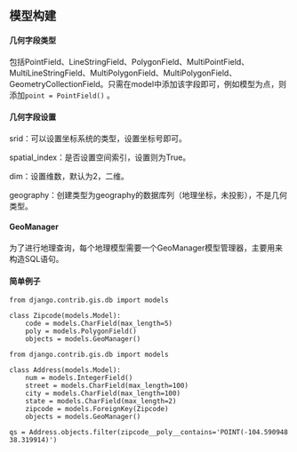 ## 模型构建

#### 几何字段类型

   包括PointField、LineStringField、PolygonField、MultiPointField、MultiLineStringField、MultiPolygonField、MultiPolygonField、GeometryCollectionField。只需在model中添加该字段即可，例如模型为点，则添加`point = PointField()`  。

#### 几何字段设置

srid：可以设置坐标系统的类型，设置坐标号即可。

spatial_index：是否设置空间索引，设置则为True。

dim：设置维数，默认为2，二维。

geography：创建类型为geography的数据库列（地理坐标，未投影），不是几何类型。

#### GeoManager

为了进行地理查询，每个地理模型需要一个GeoManager模型管理器，主要用来构造SQL语句。

#### 简单例子

```
from django.contrib.gis.db import models

class Zipcode(models.Model):
    code = models.CharField(max_length=5)
    poly = models.PolygonField()
    objects = models.GeoManager()
```

```
from django.contrib.gis.db import models

class Address(models.Model):
    num = models.IntegerField()
    street = models.CharField(max_length=100)
    city = models.CharField(max_length=100)
    state = models.CharField(max_length=2)
    zipcode = models.ForeignKey(Zipcode)
    objects = models.GeoManager()
```

```
qs = Address.objects.filter(zipcode__poly__contains='POINT(-104.590948 38.319914)')
```